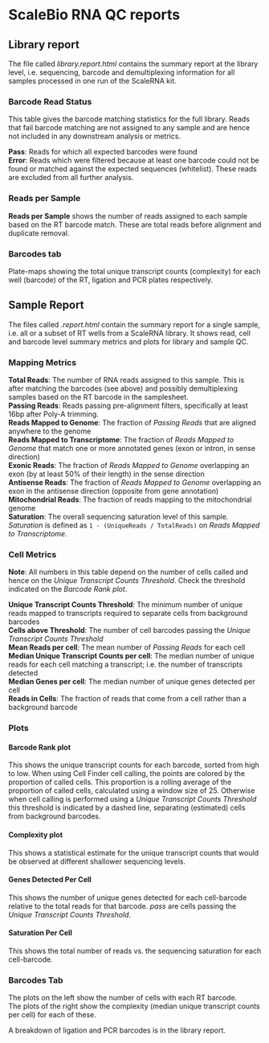 # ScaleBio RNA QC reports

## Library report
The file called _library_<LibraryName>_.report.html_ contains the summary report at the library level, i.e. sequencing, barcode and demultiplexing information for all samples processed in one run of the ScaleRNA kit.

### Barcode Read Status
This table gives the barcode matching statistics for the full library. Reads that fail barcode matching are not assigned to any sample and are hence not included in any downstream analysis or metrics.
 
**Pass**: Reads for which all expected barcodes were found \
**Error**: Reads which were filtered because at least one barcode could not be found or matched against the expected sequences (whitelist). These reads are excluded from all further analysis.
  
### Reads per Sample
**Reads per Sample** shows the number of reads assigned to each sample based on the RT barcode match. These are total reads before alignment and duplicate removal.


### Barcodes tab
Plate-maps showing the total unique transcript counts (complexity) for each well (barcode) of the RT, ligation and PCR plates respectively.


## Sample Report
The files called _<SampleName>.report.html_ contain the summary report for a single sample, i.e. all or a subset of RT wells from a ScaleRNA library. It shows read, cell and barcode level summary metrics and plots for library and sample QC.

### Mapping Metrics
**Total Reads**: The number of RNA reads assigned to this sample. This is after matching the barcodes (see above) and possibly demultiplexing samples based on the RT barcode in the samplesheet. \
**Passing Reads**: Reads passing pre-alignment filters, specifically at least 16bp after Poly-A trimming. \
**Reads Mapped to Genome**: The fraction of _Passing Reads_ that are aligned anywhere to the genome \
**Reads Mapped to Transcriptome**: The fraction of _Reads Mapped to Genome_ that match one or more annotated genes (exon or intron, in sense direction) \
**Exonic Reads**: The fraction of _Reads Mapped to Genome_ overlapping an exon (by at least 50% of their length) in the sense direction \
**Antisense Reads**: The fraction of _Reads Mapped to Genome_ overlapping an exon in the antisense direction (opposite from gene annotation) \
**Mitochondrial Reads**: The fraction of reads mapping to the mitochondrial genome \
**Saturation**: The overall sequencing saturation level of this sample. _Saturation_ is defined as `1 - (UniqueReads / TotalReads)` on _Reads Mapped to Transcriptome_.


### Cell Metrics
**Note**: All numbers in this table depend on the number of cells called and hence on the _Unique Transcript Counts Threshold_. Check the threshold indicated on the _Barcode Rank plot_.

**Unique Transcript Counts Threshold**: The minimum number of unique reads mapped to transcripts required to separate cells from background barcodes \
**Cells above Threshold**: The number of cell barcodes passing the _Unique Transcript Counts Threshold_ \
**Mean Reads per cell**: The mean number of _Passing Reads_ for each cell \
**Median Unique Transcript Counts per cell**: The median number of unique reads for each cell matching a transcript; i.e. the number of transcripts detected \
**Median Genes per cell**: The median number of unique genes detected per cell \
**Reads in Cells**: The fraction of reads that come from a cell rather than a background barcode


### Plots
#### Barcode Rank plot
This shows the unique transcript counts for each barcode, sorted from high to low. When using Cell Finder cell calling, the points are colored by the proportion of called cells. This proportion is a rolling average of the proportion of called cells, calculated using a window size of 25. Otherwise when cell calling is performed using a _Unique Transcript Counts Threshold_ this threshold is indicated by a dashed line, separating (estimated) cells from background barcodes.

#### Complexity plot
This shows a statistical estimate for the unique transcript counts that would be observed at different shallower sequencing levels.

#### Genes Detected Per Cell
This shows the number of unique genes detected for each cell-barcode relative to the total reads for that barcode. _pass_ are cells passing the _Unique Transcript Counts Threshold_.

#### Saturation Per Cell
This shows the total number of reads vs. the sequencing saturation for each cell-barcode.

### Barcodes Tab
The plots on the left show the number of cells with each RT barcode. \
The plots of the right show the complexity (median unique transcript counts per cell) for each of these.

A breakdown of ligation and PCR barcodes is in the library report.
